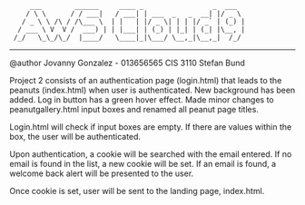          ___        ______     ____ _                 _  ___  
        / \ \      / / ___|   / ___| | ___  _   _  __| |/ _ \ 
       / _ \ \ /\ / /\___ \  | |   | |/ _ \| | | |/ _` | (_) |
      / ___ \ V  V /  ___) | | |___| | (_) | |_| | (_| |\__, |
     /_/   \_\_/\_/  |____/   \____|_|\___/ \__,_|\__,_|  /_/ 
 ----------------------------------------------------------------- 


@author Jovanny Gonzalez - 013656565
CIS 3110
Stefan Bund

Project 2 consists of an authentication page (login.html) that leads to the peanuts (index.html) when user is authenticated. New background has been added. Log in button has a green hover effect. Made minor changes to peanutgallery.html input boxes and renamed all peanut page titles.

Login.html will check if input boxes are empty. If there are values within the box, the user will be authenticated. 

Upon authentication, a cookie will be searched with the email entered. If no email is found in the list, a new cookie will be set. If an email is found, a welcome back alert will be presented to the user. 

Once cookie is set, user will be sent to the landing page, index.html.
